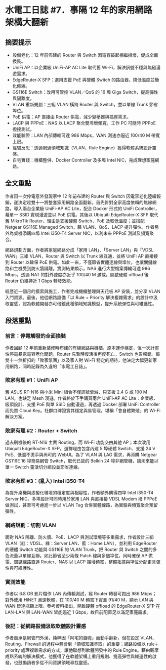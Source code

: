 # 水電工日誌 #7．事隔 12 年的家用網路架構大翻新

## 摘要提示
- 設備老化：12 年前佈建的 Router 與 Switch 因電容鼓起相繼損壞，促成全面換裝。
- UniFi AP：以企業級 UniFi-AP AC Lite 取代舊 Wi-Fi，解決訊號不穩與無縫漫遊需求。
- EdgeRouter-X SFP：選用支援 PoE 與硬體 Switch 的路由器，降低溫度並簡化佈線。
- GS116E Switch：改用可管控 VLAN／QoS 的 16 埠 Giga Switch，提高彈性與隔離度。
- VLAN 重新規劃：三組 VLAN 橫跨 Router 與 Switch，並以單線 Trunk 節省埠位。
- PoE 供電：AP 直接由 Router 供電，減少變壓器與插座需求。
- LACP 與 PPPoE：NAS 以 LACP 聚合雙埠增頻寬，工作 PC 可隨時 PPPoE 撥接測試。
- 效能驗證：LAN 內部傳輸可達 986 Mbps，WAN 測速亦逼近 100/40 M 帶寬上限。
- 經驗反思：透過網通領域知識（VLAN、Rule Engine）獲得軟體系統設計靈感。
- 自宅實踐：機櫃整併、Docker Controller 及多埠 Intel NIC，完成理想家庭網路。

## 全文重點
作者因一次停電意外發現家中 12 年前布建的 Router 與 Switch 因電容老化陸續報銷，遂決定趁雙十一將整套家用網路全面翻新。首先針對全家高度依賴的無線網路，導入兩台企業級 UniFi-AP AC Lite，配合 Docker 形式的 UniFi Controller，藉單一 SSID 實現漫遊並以 PoE 供電。其後以 Ubiquiti EdgeRouter-X SFP 取代舊 MikroTik Router，理由是支援硬體 Switch、PoE 及較低溫度；並搭配 Netgear GS116E Managed Switch，藉 VLAN、QoS、LACP 提升彈性。作者另外為桌機添購四埠 Intel i350-T4 Server NIC，以利未來 PPPoE 測試及頻寬聚合。

網路規劃方面，作者將家庭網路分成「家用 LAN」、「Server LAN」與「VDSL WAN」三組 VLAN，Router 與 Switch 以 Trunk 線互通，並將 UniFi AP 直接接到 Router 以確保 PoE 供電。如此一來，不僅節省實體連線與埠位，也讓關鍵線路和主機受到防火牆隔離。實測結果顯示，NAS 進行大型檔案傳輸可達 986 Mbps，透過 NAT 的對外速度亦近乎 100/40 M 滿載。開啟硬體 offload 後 Router 仍維持近 1 Gbps 轉發效能。

經歷近一個月的摸索與施工，作者完成機櫃整理與天花板 AP 安裝，並分享 VLAN 入門資源。最後，他從網路設備「以 Rule + Priority 解決複雜需求」的設計中汲取靈感，認為軟體開發亦可借鏡此種領域知識模型，提升系統彈性與可維護性。

## 段落重點
### 前言：停電觸發的全面換裝
作者回顧 12 年前重新裝修時布建的有線網路與機櫃，原本運作穩定，但一次計畫性停電暴露電容老化問題，Router 先暫時復活後再度死亡，Switch 也告報銷。趁雙十一無折扣的「敗家氛圍」以及家人對 Wi-Fi 穩定的期待，他決定大幅更新家用網路，同時記錄為久違的「水電工日誌」。

### 敗家有理 #1：UniFi AP
舊 ASUS RT-N16 與小米 Mini 組合不僅訊號衰減、只支援 2.4 G 或 100 M LAN，也缺乏 Mesh 漫遊。作者終於下手購買兩台 UniFi-AP AC Lite：企業級、吸頂設計、支援 PoE 與單 SSID 自動漫遊，再透過 Docker 部署 UniFi Controller 而免買 Cloud Key。社群口碑證實其穩定與易管理，堪稱「會自體繁殖」的 Wi-Fi 解決方案。

### 敗家有理 #2：Router + Switch
過去刷機後的 RT-N16 主責 Routing，而 Wi-Fi 功能交由其他 AP；本次改用 Ubiquiti EdgeRouter-X SFP。選擇理由包含內建 5 埠硬體 Switch、支援 24 V PoE、低溫不燙手與尚可的 WebUI。為了 VLAN 與 LAG 需求，再添購 Netgear GS116E 16 埠簡易網管 Switch，取代已故的 Belkin 24 埠非網管機，讓未來能以單一 Switch 靈活切分網段並節省連線。

### 敗家有理 #3：(亂入) Intel i350-T4
為提升桌機與虛擬化環境的穩定度與相容性，作者額外購得四埠 Intel i350-T4 Server NIC。多埠設計可同時用於家用 LAN 與直接接 VDSL Modem 撥 PPPoE 做測試，甚至可考慮進一步以 VLAN Tag 合併實體線路，為實驗與頻寬聚合預留彈性。

### 網路規劃：切割 VLAN
面對 NAS 隔離、防火牆、PoE、LACP 與測試環境等多重需求，作者設計三組 VLAN（紅：VDSL、綠：Server LAN、藍：Home LAN），並利用 EdgeRouter 的硬體 Switch 功能與 GS116E 的 VLAN Trunk，把 Router 與 Switch 之間的多色流量以單線互聯。如此節省至少兩條 Patch 線與多個埠位，同時確保 AP 供電、關鍵線路直達 Router、NAS 以 LACP 擴增頻寬，整體拓撲與埠位分配更具彈性與可維護性。

### 實測效能
作者以 6.8 GB 影片檔作 LAN 內傳輸測試，經 Router 轉發可跑出 986 Mbps；對外使用 HiNET 測速軟體，在 100/40 M 頻寬下實測 91/40 M，顯示 LAN 與 WAN 皆達瓶頸上限。參考資料指出，開啟硬體 offload 的 EdgeRouter-X SFP 在 LAN–LAN 與 LAN–WAN 皆能逼近 1 Gbps，故目前配置足以滿足家庭需求。

### 後記：從網路設備汲取軟體設計靈感
作者自承是網管門外漢，純粹因「阿宅的自嗨」而動手翻新，但在設定 VLAN、Routing、Firewall 的過程中體會到「領域知識萃取」的重要；網路設備以 rule＋priority 處理複雜需求的方式，讓他聯想到軟體開發中的 Rule Engine。藉由觀摩成熟系統的解決模式，他獲得了在軟體架構上重用規則、提高彈性與維運性的啟發，也鼓勵讀者多從不同資訊領域尋找靈感。